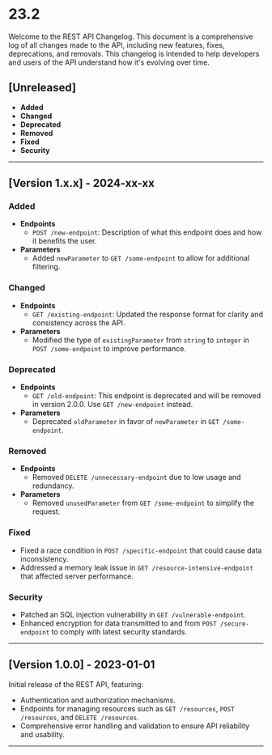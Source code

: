 # 23.2

Welcome to the REST API Changelog. This document is a comprehensive log of all changes made to the API, including new features, fixes, deprecations, and removals. This changelog is intended to help developers and users of the API understand how it's evolving over time.

## [Unreleased]

- **Added**
- **Changed**
- **Deprecated**
- **Removed**
- **Fixed**
- **Security**

---

## [Version 1.x.x] - 2024-xx-xx

### Added
- **Endpoints**
  - `POST /new-endpoint`: Description of what this endpoint does and how it benefits the user.
- **Parameters**
  - Added `newParameter` to `GET /some-endpoint` to allow for additional filtering.

### Changed
- **Endpoints**
  - `GET /existing-endpoint`: Updated the response format for clarity and consistency across the API.
- **Parameters**
  - Modified the type of `existingParameter` from `string` to `integer` in `POST /some-endpoint` to improve performance.

### Deprecated
- **Endpoints**
  - `GET /old-endpoint`: This endpoint is deprecated and will be removed in version 2.0.0. Use `GET /new-endpoint` instead.
- **Parameters**
  - Deprecated `oldParameter` in favor of `newParameter` in `GET /some-endpoint`.

### Removed
- **Endpoints**
  - Removed `DELETE /unnecessary-endpoint` due to low usage and redundancy.
- **Parameters**
  - Removed `unusedParameter` from `GET /some-endpoint` to simplify the request.

### Fixed
- Fixed a race condition in `POST /specific-endpoint` that could cause data inconsistency.
- Addressed a memory leak issue in `GET /resource-intensive-endpoint` that affected server performance.

### Security
- Patched an SQL injection vulnerability in `GET /vulnerable-endpoint`.
- Enhanced encryption for data transmitted to and from `POST /secure-endpoint` to comply with latest security standards.

---

## [Version 1.0.0] - 2023-01-01

Initial release of the REST API, featuring:
- Authentication and authorization mechanisms.
- Endpoints for managing resources such as `GET /resources`, `POST /resources`, and `DELETE /resources`.
- Comprehensive error handling and validation to ensure API reliability and usability.

---

